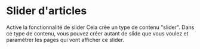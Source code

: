 # Slider d'articles

Active la fonctionnalité de slider
Cela crèe un type de contenu "slider". Dans ce type de contenu, vous pouvez créer autant de slide que vous voulez et paramétrer les pages qui vont afficher ce slider.
